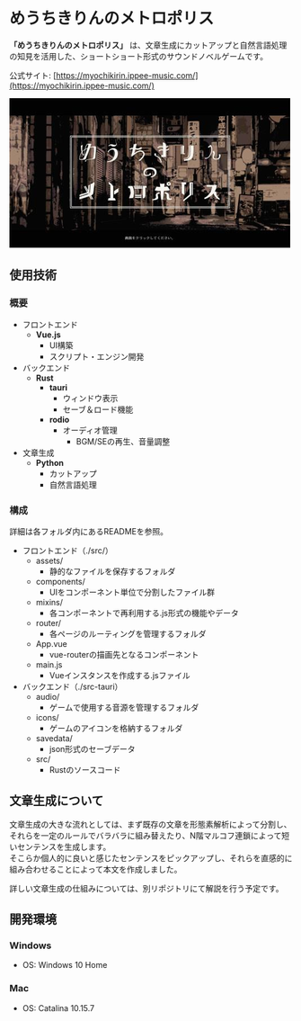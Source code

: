 # めうちきりんのメトロポリス

**「めうちきりんのメトロポリス」** は、文章生成にカットアップと自然言語処理の知見を活用した、ショートショート形式のサウンドノベルゲームです。  

公式サイト: [https://myochikirin.ippee-music.com/](https://myochikirin.ippee-music.com/)  

![title](./assets/title.jpg)  

## 使用技術
### 概要
- フロントエンド
  - **Vue.js**
    - UI構築
    - スクリプト・エンジン開発
- バックエンド
  - **Rust**
    - **tauri**
      - ウィンドウ表示
      - セーブ＆ロード機能
    - **rodio**
      - オーディオ管理
        - BGM/SEの再生、音量調整
- 文章生成
  - **Python**
    - カットアップ
    - 自然言語処理

### 構成
詳細は各フォルダ内にあるREADMEを参照。

- フロントエンド（./src/）
  - assets/
    - 静的なファイルを保存するフォルダ
  - components/
    - UIをコンポーネント単位で分割したファイル群
  - mixins/
    - 各コンポーネントで再利用する.js形式の機能やデータ
  - router/
    - 各ページのルーティングを管理するフォルダ
  - App.vue
    - vue-routerの描画先となるコンポーネント
  - main.js
    - Vueインスタンスを作成する.jsファイル
- バックエンド（./src-tauri）
  - audio/
    - ゲームで使用する音源を管理するフォルダ
  - icons/
    - ゲームのアイコンを格納するフォルダ
  - savedata/
    - json形式のセーブデータ
  - src/
    - Rustのソースコード

## 文章生成について
文章生成の大きな流れとしては、まず既存の文章を形態素解析によって分割し、それらを一定のルールでバラバラに組み替えたり、N階マルコフ連鎖によって短いセンテンスを生成します。  
そこらか個人的に良いと感じたセンテンスをピックアップし、それらを直感的に組み合わせることによって本文を作成しました。  

詳しい文章生成の仕組みについては、別リポジトリにて解説を行う予定です。  

## 開発環境
### Windows
- OS: Windows 10 Home

### Mac
- OS: Catalina 10.15.7